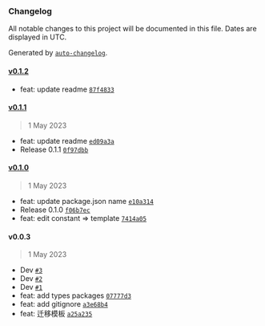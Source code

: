 ### Changelog

All notable changes to this project will be documented in this file. Dates are displayed in UTC.

Generated by [`auto-changelog`](https://github.com/CookPete/auto-changelog).

#### [v0.1.2](https://github.com/binghuis/create-doll/compare/v0.1.1...v0.1.2)

- feat: update readme [`87f4833`](https://github.com/binghuis/create-doll/commit/87f4833e89a609a70c8dfb0c382bf60e04a1aee4)

#### [v0.1.1](https://github.com/binghuis/create-doll/compare/v0.1.0...v0.1.1)

> 1 May 2023

- feat: update readme [`ed09a3a`](https://github.com/binghuis/create-doll/commit/ed09a3a1ee4b1776699e77a9dd3d11196c61df9f)
- Release 0.1.1 [`0f97dbb`](https://github.com/binghuis/create-doll/commit/0f97dbb6d823a4e99a943bc98074d3ce86774277)

#### [v0.1.0](https://github.com/binghuis/create-doll/compare/v0.0.3...v0.1.0)

> 1 May 2023

- feat: update package.json name [`e10a314`](https://github.com/binghuis/create-doll/commit/e10a314b81cae802d04e1b30699fc0e5148ae93a)
- Release 0.1.0 [`f06b7ec`](https://github.com/binghuis/create-doll/commit/f06b7ec0c1d716a08ab8e79cf332d9040e7205e3)
- feat: edit constant =&gt; template [`7414a05`](https://github.com/binghuis/create-doll/commit/7414a05908b9ba2788ba1b1530bd91f957f42c17)

#### v0.0.3

> 1 May 2023

- Dev [`#3`](https://github.com/binghuis/create-doll/pull/3)
- Dev [`#2`](https://github.com/binghuis/create-doll/pull/2)
- Dev [`#1`](https://github.com/binghuis/create-doll/pull/1)
- feat: add types packages [`07777d3`](https://github.com/binghuis/create-doll/commit/07777d37761efd2acc5355369885554b922c7ad6)
- feat: add gitignore [`a3e68b4`](https://github.com/binghuis/create-doll/commit/a3e68b4e80376e8dcce43d7cfe29c0e40056468b)
- feat: 迁移模板 [`a25a235`](https://github.com/binghuis/create-doll/commit/a25a2358617a52762fa3e3b62faaf38430f6eb54)
